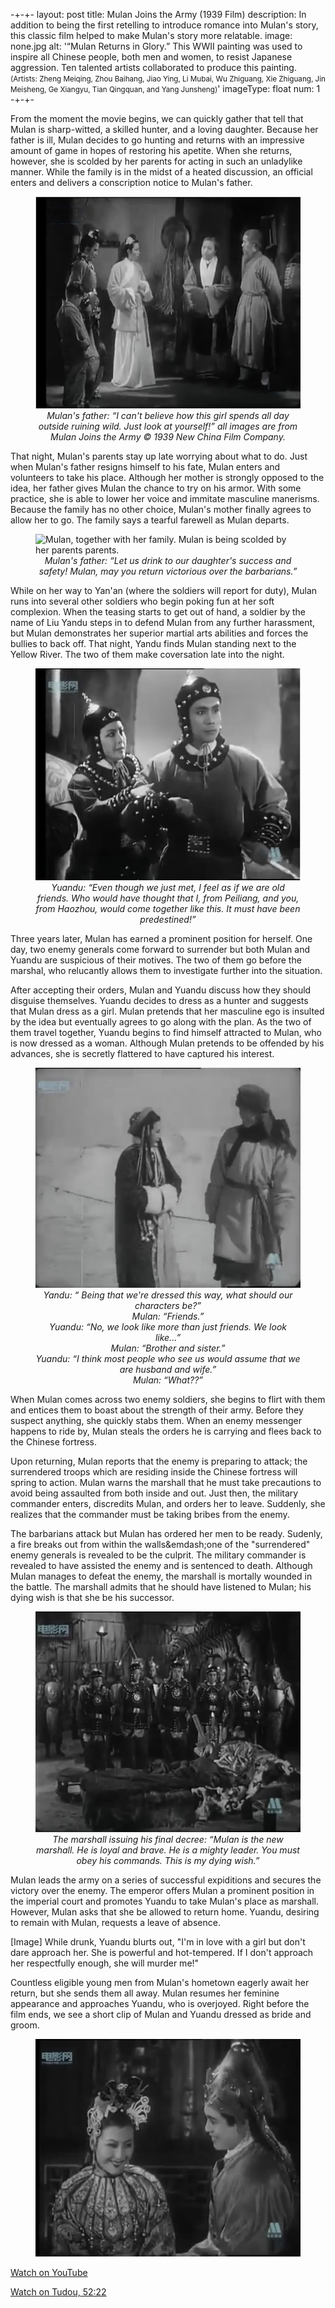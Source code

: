 -+-+-
layout: post
title: Mulan Joins the Army (1939 Film)
description: In addition to being the first retelling to introduce romance into Mulan's story, this classic film helped to make Mulan's story more relatable.
image: none.jpg
alt: '&ldquo;Mulan Returns in Glory.&rdquo; This WWII painting was used to inspire all Chinese people, both men and women, to resist Japanese aggression. Ten talented artists collaborated to produce this painting. <small>(Artists: Zheng Meiqing, Zhou Baihang, Jiao Ying, Li Mubai, Wu Zhiguang, Xie Zhiguang, Jin Meisheng, Ge Xiangyu, Tian Qingquan, and Yang Junsheng)</small>'
imageType: float
num: 1
-+-+-

From the moment the movie begins, we can quickly gather that tell that Mulan is sharp-witted, a skilled hunter, and a loving daughter. Because her father is ill, Mulan decides to go hunting and returns with an impressive amount of game in hopes of restoring his apetite. When she returns, however, she is scolded by her parents for acting in such an unladylike manner. While the family is in the midst of a heated discussion, an official enters and delivers a conscription notice to Mulan's father.

<figure>
<img class="fillimg" src="/assets/images/articles/mulan_joins_the_army_1939/01_mulan_and_her_family_being_scolded_by_her_parents.png" alt="Mulan, together with her family. Mulan is being scolded by her parents parents." />
<figcaption style="text-align: center;"><i>Mulan's father: &ldquo;I can't believe how this girl spends all day outside ruining wild. Just look at yourself!&rdquo; all images are from Mulan Joins the Army &copy; 1939 New China Film Company.</i></figcaption>
</figure>

That night, Mulan's parents stay up late worrying about what to do. Just when Mulan's father resigns himself to his fate, Mulan enters and volunteers to take his place. Although her mother is strongly opposed to the idea, her father gives Mulan the chance to try on his armor. With some practice, she is able to lower her voice and immitate masculine manerisms. Because the family has no other choice, Mulan's mother finally agrees to allow her to go. The family says a tearful farewell as Mulan departs.

<figure>
<img class="fillimg" src="/assets/images/articles/mulan_joins_the_army_1939/https://github.com/mathlyml/simple_site-gh-pages/blob/master/assets/images/articles/mulan_joins_the_army_1939/02_mulan_farewell_dinner_with_her_family.png" alt="Mulan, together with her family. Mulan is being scolded by her parents parents." />
<figcaption style="text-align: center;"><i>Mulan's father: &ldquo;Let us drink to our daughter's success and safety! Mulan, may you return victorious over the barbarians.&rdquo;</i></figcaption>
</figure>

While on her way to Yan'an (where the soldiers will report for duty), Mulan runs into several other soldiers who begin poking fun at her soft complexion. When the teasing starts to get out of hand, a soldier by the name of Liu Yandu steps in to defend Mulan from any further harassment, but Mulan demonstrates her superior martial arts abilities and forces the bullies to back off. That night, Yandu finds Mulan standing next to the Yellow River. The two of them make coversation late into the night.

<figure>
<img class="fillimg" src="/assets/images/articles/mulan_joins_the_army_1939/03_mulan_meets_liu_yandu.png" alt="Mulan, together with her family. Mulan is being scolded by her parents parents." />
<figcaption style="text-align: center;"><i>Yuandu: &ldquo;Even though we just met, I feel as if we are old friends. Who would have thought that I, from Peiliang, and you, from Haozhou, would come together like this. It must have been predestined!&rdquo;</i></figcaption>
</figure>

Three years later, Mulan has earned a prominent position for herself. One day, two enemy generals come forward to surrender but both Mulan and Yuandu are suspicious of their motives. The two of them go before the marshal, who relucantly allows them to investigate further into the situation.

After accepting their orders, Mulan and Yuandu discuss how they should disguise themselves. Yuandu decides to dress as a hunter and suggests that Mulan dress as a girl. Mulan pretends that her masculine ego is insulted by the idea but eventually agrees to go along with the plan. As the two of them travel together, Yuandu begins to find himself attracted to Mulan, who is now dressed as a woman. Although Mulan pretends to be offended by his advances, she is secretly flattered to have captured his interest.

<figure>
<img class="fillimg" src="/assets/images/articles/mulan_joins_the_army_1939/05_liu_yuandu_hua_mulan_dressed_as_man_and_woman.png" alt="Mulan, together with her family. Mulan is being scolded by her parents parents." />
<figcaption style="text-align: center;"><i>Yandu: &ldquo; Being that we're dressed this way, what should our characters be?&rdquo;<br />Mulan: &ldquo;Friends.&rdquo;<br />Yuandu: &ldquo;No, we look like more than just friends. We look like...&rdquo;<br />Mulan: &ldquo;Brother and sister.&rdquo;<br />Yuandu: &ldquo;I think most people who see us would assume that we are husband and wife.&rdquo;<br />Mulan: &ldquo;What??&rdquo;<br /></i></figcaption>
</figure>

When Mulan comes across two enemy soldiers, she begins to flirt with them and entices them to boast about the strength of their army. Before they suspect anything, she quickly stabs them. When an enemy messenger happens to ride by, Mulan steals the orders he is carrying and flees back to the Chinese fortress.

Upon returning, Mulan reports that the enemy is preparing to attack; the surrendered troops which are residing inside the Chinese fortress will spring to action. Mulan warns the marshall that he must take precautions to avoid being assaulted from both inside and out. Just then, the military commander enters, discredits Mulan, and orders her to leave. Suddenly, she realizes that the commander must be taking bribes from the enemy.

The barbarians attack but Mulan has ordered her men to be ready. Sudenly, a fire breaks out from within the walls&emdash;one of the "surrendered" enemy generals is revealed to be the culprit. The military commander is revealed to have assisted the enemy and is sentenced to death. Although Mulan manages to defeat the enemy, the marshall is mortally wounded in the battle. The marshall admits that he should have listened to Mulan; his dying wish is that she be his successor.

<figure>
<img class="fillimg" src="/assets/images/articles/mulan_joins_the_army_1939/07_marshall_dies_and_appoints_mulan_his_successor.jpg" alt="Mulan, together with her family. Mulan is being scolded by her parents parents." />
<figcaption style="text-align: center;"><i>The marshall issuing his final decree: &ldquo;Mulan is the new marshall. He is loyal and brave. He is a mighty leader. You must obey his commands. This is my dying wish.&rdquo;</i></figcaption>
</figure>

Mulan leads the army on a series of successful expiditions and secures the victory over the enemy. The emperor offers Mulan a prominent position in the imperial court and promotes Yuandu to take Mulan's place as marshall. However, Mulan asks that she be allowed to return home. Yuandu, desiring to remain with Mulan, requests a leave of absence.

[Image]
While drunk, Yuandu blurts out, "I'm in love with a girl but don't dare approach her. She is powerful and hot-tempered. If I don't approach her respectfully enough, she will murder me!"

Countless eligible young men from Mulan's hometown eagerly await her return, but she sends them all away. Mulan resumes her feminine appearance and approaches Yuandu, who is overjoyed. Right before the film ends, we see a short clip of Mulan and Yuandu dressed as bride and groom.

<figure>
<img class="fillimg" src="/assets/images/articles/mulan_joins_the_army_1939/09_mulan_bridal_dress_with_yuandu.jpg" alt="Mulan and Yuandu get married. Mulan is wearing a bridal dress and Yuandu is dressed as the groom." />
</figure>

[Watch on YouTube](https://www.youtube.com/watch?v=XXTiIBSrZhA)

[Watch on Tudou, 52:22](https://video.tudou.com/v/XMzQ3MDA3MjM0MA==.html?spm=a2h0k.8191414.0.0&from=s1.8-1-1.2)
